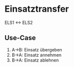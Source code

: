 # Einsatztransfer

ELS1 <-> ELS2

## Use-Case

1. A->B: Einsatz übergeben
2. B->A: Einsatz annehmen
3. B->A: Einsatz ablehnen
